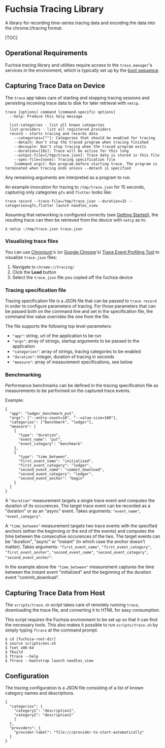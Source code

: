 # Fuchsia Tracing Library

A library for recording time-series tracing data and encoding the data into the
chrome://tracing format.

[TOC]

## Operational Requirements

Fuchsia tracing library and utilities require access to the `trace_manager`'s
services in the environment, which is typically set up by the
[boot sequence](https://fuchsia.googlesource.com/docs/+/master/boot_sequence.md).

## Capturing Trace Data on Device

The `trace` app takes care of starting and stopping tracing sessions and
persisting incoming trace data to disk for later retrieval with `netcp`.

```{shell}
trace [options] command [command-specific options]
  --help: Produce this help message

  list-categories - list all known categories
  list-providers - list all registered providers
  record - starts tracing and records data
    --categories=[""]: Categories that should be enabled for tracing
    --detach: Don't stop the traced program when tracing finished
    --decouple: Don't stop tracing when the traced program exits
    --duration=[10s]: Trace will be active for this long
    --output-file=[/tmp/trace.json]: Trace data is stored in this file
    --spec-file=[none]: Tracing specification file
	[command args]: Run program before starting trace. The program is terminated when tracing ends unless --detach is specified
```
Any remaining arguments are interpreted as a program to run.

An example invocation for tracing to `/tmp/trace.json` for 15 seconds,
capturing only categories `gfx` and `flutter` looks like:
```
trace record --trace-file=/tmp/trace.json --duration=15 --categories=gfx,flutter launch noodles_view
```

Assuming that networking is configured correctly (see [Getting Started](https://fuchsia.googlesource.com/magenta/+/master/docs/getting_started.md)),
the resulting trace can then be retrieved from the device with `netcp` as in:
```
$ netcp :/tmp/trace.json trace.json
```

### Visualizing trace files

You can use [Chromium](https://www.chromium.org/Home)'s (or
[Google Chrome](https://www.google.com/chrome/)'s) [Trace Event Profiling
Tool](https://www.chromium.org/developers/how-tos/trace-event-profiling-tool) to
visualize `trace.json` files:

1.  Navigate to `chrome://tracing/`
1.  Click the **Load** button
1.  Select the `trace.json` file you copied off the fuchsia device

### Tracing specification file

Tracing specification file is a JSON file that can be passed to `trace record`
in order to configure parameters of tracing. For those parameters that can be
passed both on the command line and set in the specification file, the command
line value overrides the one from the file.

The file supports the following top level-parameters:

 - `"app"`: string, url of the application to be run
 - `"args"`: array of strings, startup arguments to be passed to the application
 - `"categories"`: array of strings, tracing categories to be enabled
 - `"duration"`: integer, duration of tracing in seconds
 - `"measure"`: array of measurement specifications, see below

### Benchmarking

Performance benchmarks can be defined in the tracing specification file as
measurements to be performed on the captured trace events.

Example:

```
{
  "app": "ledger_benchmark_put",
  "args": ["--entry-count=10", "--value-size=100"],
  "categories": ["benchmark", "ledger"],
  "measure": [
    {
      "type": "duration",
      "event_name": "put",
      "event_category": "benchmark"
    },
    {
      "type": "time_between",
      "first_event_name": "initialized",
      "first_event_category": "ledger",
      "second_event_name": "commit_download",
      "second_event_category": "ledger",
      "second_event_anchor": "begin"
    }
  ]
}
```

A `"duration"` measurement targets a single trace event and computes the
duration of its occurences. The target trace event can be recorded as a
"duration" or as an "async" event. Takes arguments: `"event_name"`,
`"event_category"`.

A `"time_between"` measurement targets two trace events with the specified
anchors (either the beginning or the end of the events) and computes the time
between the consecutive occurences of the two. The target events can be
"duration", "async" or "instant" (in which case the anchor doesn't matter).
Takes arguments: `"first_event_name"`, `"first_event_category"`,
`"first_event_anchor"`, `"second_event_name"`, `"second_event_category"`,
`"second_event_anchor"`.

In the example above the `"time_between"` measurement captures the time between
the instant event "initialized" and the beginning of the duration event
"commit_download".

## Capturing Trace Data from Host

The `scripts/trace.sh` script takes care of remotely running `trace`, downloading
the trace file, and converting it to HTML for easy consumption.

This script requires the Fuchsia environment to be set up so that it can
find the necessary tools.  This also makes it possible to run `scripts/trace.sh`
by simply typing `ftrace` at the command prompt.

```
$ cd [fuchsia-root-dir]
$ source scripts/env.sh
$ fset x86-64
$ fbuild
$ ftrace --help
$ ftrace --bootstrap launch noodles_view
```

## Configuration

The tracing configuration is a JSON file consisting of a list of known
category names and descriptions.

    {
      "categories": {
        "category1": "description1",
        "category2": "description2"
        ]
      },
      "providers": {
        "provider-label": "file:///provider-to-start-automatically"
      }
    }
